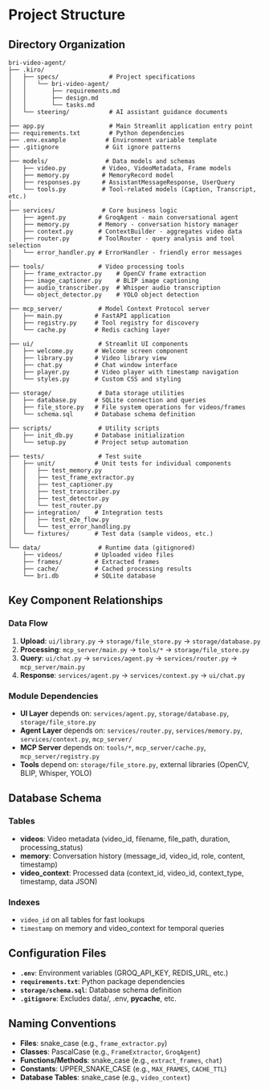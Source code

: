 # Project Structure

## Directory Organization

```
bri-video-agent/
├── .kiro/
│   ├── specs/              # Project specifications
│   │   └── bri-video-agent/
│   │       ├── requirements.md
│   │       ├── design.md
│   │       └── tasks.md
│   └── steering/           # AI assistant guidance documents
│
├── app.py                  # Main Streamlit application entry point
├── requirements.txt        # Python dependencies
├── .env.example           # Environment variable template
├── .gitignore             # Git ignore patterns
│
├── models/                # Data models and schemas
│   ├── video.py          # Video, VideoMetadata, Frame models
│   ├── memory.py         # MemoryRecord model
│   ├── responses.py      # AssistantMessageResponse, UserQuery
│   └── tools.py          # Tool-related models (Caption, Transcript, etc.)
│
├── services/             # Core business logic
│   ├── agent.py         # GroqAgent - main conversational agent
│   ├── memory.py        # Memory - conversation history manager
│   ├── context.py       # ContextBuilder - aggregates video data
│   ├── router.py        # ToolRouter - query analysis and tool selection
│   └── error_handler.py # ErrorHandler - friendly error messages
│
├── tools/               # Video processing tools
│   ├── frame_extractor.py    # OpenCV frame extraction
│   ├── image_captioner.py    # BLIP image captioning
│   ├── audio_transcriber.py  # Whisper audio transcription
│   └── object_detector.py    # YOLO object detection
│
├── mcp_server/          # Model Context Protocol server
│   ├── main.py         # FastAPI application
│   ├── registry.py     # Tool registry for discovery
│   └── cache.py        # Redis caching layer
│
├── ui/                  # Streamlit UI components
│   ├── welcome.py      # Welcome screen component
│   ├── library.py      # Video library view
│   ├── chat.py         # Chat window interface
│   ├── player.py       # Video player with timestamp navigation
│   └── styles.py       # Custom CSS and styling
│
├── storage/             # Data storage utilities
│   ├── database.py     # SQLite connection and queries
│   ├── file_store.py   # File system operations for videos/frames
│   └── schema.sql      # Database schema definition
│
├── scripts/             # Utility scripts
│   ├── init_db.py      # Database initialization
│   └── setup.py        # Project setup automation
│
├── tests/               # Test suite
│   ├── unit/           # Unit tests for individual components
│   │   ├── test_memory.py
│   │   ├── test_frame_extractor.py
│   │   ├── test_captioner.py
│   │   ├── test_transcriber.py
│   │   ├── test_detector.py
│   │   └── test_router.py
│   ├── integration/    # Integration tests
│   │   ├── test_e2e_flow.py
│   │   └── test_error_handling.py
│   └── fixtures/       # Test data (sample videos, etc.)
│
└── data/                # Runtime data (gitignored)
    ├── videos/         # Uploaded video files
    ├── frames/         # Extracted frames
    ├── cache/          # Cached processing results
    └── bri.db          # SQLite database
```

## Key Component Relationships

### Data Flow
1. **Upload**: `ui/library.py` → `storage/file_store.py` → `storage/database.py`
2. **Processing**: `mcp_server/main.py` → `tools/*` → `storage/file_store.py`
3. **Query**: `ui/chat.py` → `services/agent.py` → `services/router.py` → `mcp_server/main.py`
4. **Response**: `services/agent.py` → `services/context.py` → `ui/chat.py`

### Module Dependencies
- **UI Layer** depends on: `services/agent.py`, `storage/database.py`, `storage/file_store.py`
- **Agent Layer** depends on: `services/router.py`, `services/memory.py`, `services/context.py`, `mcp_server/`
- **MCP Server** depends on: `tools/*`, `mcp_server/cache.py`, `mcp_server/registry.py`
- **Tools** depend on: `storage/file_store.py`, external libraries (OpenCV, BLIP, Whisper, YOLO)

## Database Schema

### Tables
- **videos**: Video metadata (video_id, filename, file_path, duration, processing_status)
- **memory**: Conversation history (message_id, video_id, role, content, timestamp)
- **video_context**: Processed data (context_id, video_id, context_type, timestamp, data JSON)

### Indexes
- `video_id` on all tables for fast lookups
- `timestamp` on memory and video_context for temporal queries

## Configuration Files

- **`.env`**: Environment variables (GROQ_API_KEY, REDIS_URL, etc.)
- **`requirements.txt`**: Python package dependencies
- **`storage/schema.sql`**: Database schema definition
- **`.gitignore`**: Excludes data/, .env, __pycache__, etc.

## Naming Conventions

- **Files**: snake_case (e.g., `frame_extractor.py`)
- **Classes**: PascalCase (e.g., `FrameExtractor`, `GroqAgent`)
- **Functions/Methods**: snake_case (e.g., `extract_frames`, `chat`)
- **Constants**: UPPER_SNAKE_CASE (e.g., `MAX_FRAMES`, `CACHE_TTL`)
- **Database Tables**: snake_case (e.g., `video_context`)
